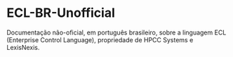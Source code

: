# ECL-BR-Unofficial
Documentação não-oficial, em português brasileiro, sobre a linguagem ECL (Enterprise Control Language), propriedade de HPCC Systems e LexisNexis.
